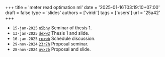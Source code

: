 +++
title = 'meter read optimation ml'
date = '2025-01-16T03:19:10+07:00'
draft = false
type = 'slides'
authors = ['viridi']
tags = ['users']
url = '25a42'
+++
<!--more-->

+ `15-jan-2025` [`n5bhy`](https://osf.io/n5bhy) Seminar of thesis 1.
+ `13-jan-2025` [`dexw2`](https://osf.io/dexw2) Thesis 1 and slide.
+ `16-jan-2025` [`rpxwb`](https://osf.io/rpxwb) Schedule discussion.
+ `29-nov-2024` [`23r7h`](https://osf.io/23r7h) Proposal seminar.
+ `28-nov-2024` [`uvx2b`](https://osf.io/uvx2b) Proposal and slide.
